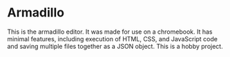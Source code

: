 # Armadillo
This is the armadillo editor. It was made for use on a chromebook. It has minimal features, including execution of HTML, CSS, and JavaScript code and saving multiple files together as a JSON object. This is a hobby project.
